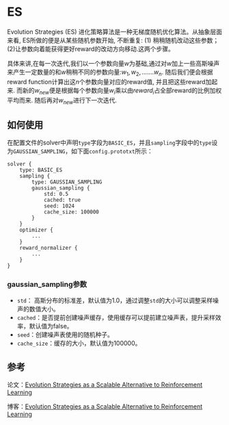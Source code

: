 # ES

Evolution Strategies (ES) 进化策略算法是一种无梯度随机优化算法。从抽象层面来看, ES所做的便是从某些随机参数开始, 不断重复: (1) 稍稍随机改动这些参数；(2)让参数向着能获得更好reward的改动方向移动.这两个步骤。

具体来讲,在每一次迭代,我们以一个参数向量$w$为基础,通过对$w$加上一些高斯噪声来产生一定数量的和$w$稍稍不同的参数向量:$w_1,w_2,.......w_n$. 随后我们便会根据reward function计算出这$n$个参数向量对应的reward值, 并且把这些reward加起来. 而新的$w_{new}$便是根据每个参数向量$w_i$乘以由$reward_i$占全部reward的比例加权平均而来. 随后再对$w_{new}$进行下一次迭代.

## 如何使用
在配置文件的solver中声明`type`字段为`BASIC_ES`，并且`sampling`字段中的`type`设为`GAUSSIAN_SAMPLING`，如下面`config.prototxt`所示：
```
solver {
    type: BASIC_ES
    sampling {
        type: GAUSSIAN_SAMPLING
        gaussian_sampling {
            std: 0.5
            cached: true
            seed: 1024
            cache_size: 100000
        }
    }
    optimizer {
        ...
    }
    reward_normalizer {
        ...
    }
}
```

### gaussian_sampling参数
- `std`： 高斯分布的标准差，默认值为1.0，通过调整`std`的大小可以调整采样噪声的数值大小。
- `cached`：是否提前创建噪声缓存，使用缓存可以提前建立噪声表，提升采样效率，默认值为false。
- `seed`：创建噪声表使用的随机种子。
- `cache_size`：缓存的大小，默认值为100000。

## 参考
论文：[Evolution Strategies as a Scalable Alternative to Reinforcement Learning](https://arxiv.org/abs/1703.03864)

博客：[Evolution Strategies as a Scalable Alternative to Reinforcement Learning](https://openai.com/blog/evolution-strategies/)
